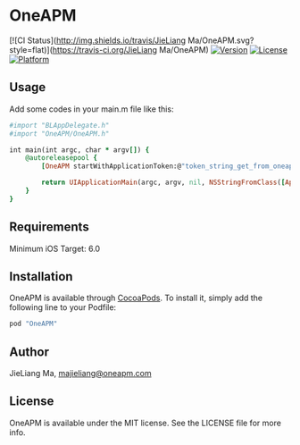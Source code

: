 # OneAPM

[![CI Status](http://img.shields.io/travis/JieLiang Ma/OneAPM.svg?style=flat)](https://travis-ci.org/JieLiang Ma/OneAPM)
[![Version](https://img.shields.io/cocoapods/v/OneAPM.svg?style=flat)](http://cocoapods.org/pods/OneAPM)
[![License](https://img.shields.io/cocoapods/l/OneAPM.svg?style=flat)](http://cocoapods.org/pods/OneAPM)
[![Platform](https://img.shields.io/cocoapods/p/OneAPM.svg?style=flat)](http://cocoapods.org/pods/OneAPM)

## Usage

Add some codes in your main.m file like this:

```ruby
#import "BLAppDelegate.h"
#import "OneAPM/OneAPM.h"

int main(int argc, char * argv[]) {
	@autoreleasepool {
		[OneAPM startWithApplicationToken:@"token_string_get_from_oneapm"];

		return UIApplicationMain(argc, argv, nil, NSStringFromClass([AppDelegate class]));
	}
}

```

## Requirements

Minimum iOS Target: 6.0

## Installation

OneAPM is available through [CocoaPods](http://cocoapods.org). To install
it, simply add the following line to your Podfile:

```ruby
pod "OneAPM"
```

## Author

JieLiang Ma, majieliang@oneapm.com

## License

OneAPM is available under the MIT license. See the LICENSE file for more info.
